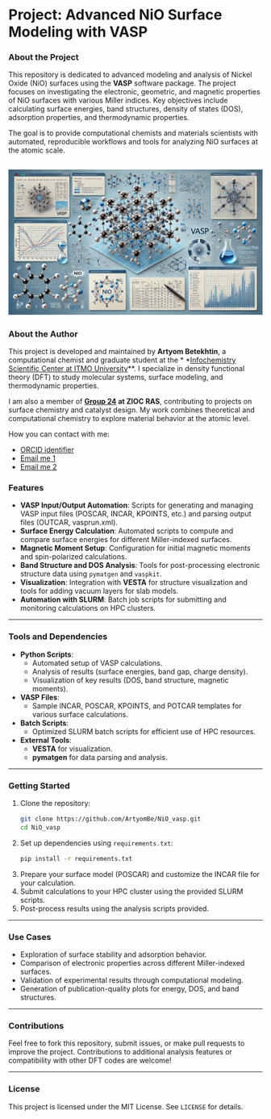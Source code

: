 # Project: Advanced NiO Surface Modeling with VASP

### About the Project

This repository is dedicated to advanced modeling and analysis of Nickel Oxide (NiO) surfaces using the **VASP**
software package. The project focuses on investigating the electronic, geometric, and magnetic properties of NiO
surfaces with various Miller indices. Key objectives include calculating surface energies, band structures, density of
states (DOS), adsorption properties, and thermodynamic properties.

The goal is to provide computational chemists and materials scientists with automated, reproducible workflows and tools
for analyzing NiO surfaces at the atomic scale.

![The quantum chemical model of NiO: visualization of the structure, molecular orbitals and simulation data performed in VASP.](/documentation/NiO_visualisation.png)
---

### About the Author

This project is developed and maintained by **Artyom Betekhtin**, a computational chemist and graduate student at the *
*[Infochemistry Scientific Center at ITMO University](https://infochemistry.ru/)**. I specialize in density functional
theory (DFT) to study molecular systems, surface modeling, and thermodynamic properties.

I am also a member of **[Group 24](https://theorchem.ru/wiki/Группа_теоретической_химии_(№24)_ИОХ_РАН) at ZIOC RAS**,
contributing to projects on surface chemistry and catalyst design. My work combines theoretical and computational
chemistry to explore material behavior at the atomic level.

How you can contact with me:

- [ORCID identifier](https://orcid.org/0009-0005-6805-9492)
- [Email me 1](mailto:work.betekhtin@gmail.com)
- [Email me 2](mailto:a.betekhtin@alumni.nsu.ru)

### Features

- **VASP Input/Output Automation**: Scripts for generating and managing VASP input files (POSCAR, INCAR, KPOINTS, etc.)
  and parsing output files (OUTCAR, vasprun.xml).
- **Surface Energy Calculation**: Automated scripts to compute and compare surface energies for different Miller-indexed
  surfaces.
- **Magnetic Moment Setup**: Configuration for initial magnetic moments and spin-polarized calculations.
- **Band Structure and DOS Analysis**: Tools for post-processing electronic structure data using `pymatgen`
  and `vaspkit`.
- **Visualization**: Integration with **VESTA** for structure visualization and tools for adding vacuum layers for slab
  models.
- **Automation with SLURM**: Batch job scripts for submitting and monitoring calculations on HPC clusters.

---

### Tools and Dependencies

- **Python Scripts**:
    - Automated setup of VASP calculations.
    - Analysis of results (surface energies, band gap, charge density).
    - Visualization of key results (DOS, band structure, magnetic moments).
- **VASP Files**:
    - Sample INCAR, POSCAR, KPOINTS, and POTCAR templates for various surface calculations.
- **Batch Scripts**:
    - Optimized SLURM batch scripts for efficient use of HPC resources.
- **External Tools**:
    - **VESTA** for visualization.
    - **pymatgen** for data parsing and analysis.

---

### Getting Started

1. Clone the repository:
   ```bash
   git clone https://github.com/ArtyomBe/NiO_vasp.git
   cd NiO_vasp
   ```
2. Set up dependencies using `requirements.txt`:
   ```bash
   pip install -r requirements.txt
   ```
3. Prepare your surface model (POSCAR) and customize the INCAR file for your calculation.
4. Submit calculations to your HPC cluster using the provided SLURM scripts.
5. Post-process results using the analysis scripts provided.

---

### Use Cases

- Exploration of surface stability and adsorption behavior.
- Comparison of electronic properties across different Miller-indexed surfaces.
- Validation of experimental results through computational modeling.
- Generation of publication-quality plots for energy, DOS, and band structures.

---

### Contributions

Feel free to fork this repository, submit issues, or make pull requests to improve the project. Contributions to
additional analysis features or compatibility with other DFT codes are welcome!

---

### License

This project is licensed under the MIT License. See `LICENSE` for details.

